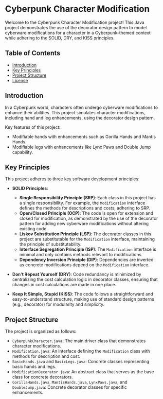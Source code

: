 # Cyberpunk Character Modification

Welcome to the Cyberpunk Character Modification project! This Java project demonstrates the use of the decorator design pattern to model cyberware modifications for a character in a Cyberpunk-themed context while adhering to the SOLID, DRY, and KISS principles.

## Table of Contents

- [Introduction](#introduction)
- [Key Principles](#key-principles)
- [Project Structure](#project-structure)
- [License](#license)

## Introduction

In a Cyberpunk world, characters often undergo cyberware modifications to enhance their abilities. This project simulates character modifications, including hand and leg enhancements, using the decorator design pattern.

Key features of this project:

- Modifiable hands with enhancements such as Gorilla Hands and Mantis Hands.
- Modifiable legs with enhancements like Lynx Paws and Double Jump capability.

## Key Principles

This project adheres to three key software development principles:

- **SOLID Principles**:
  - **Single Responsibility Principle (SRP)**: Each class in this project has a single responsibility. For example, the `Modification` interface defines the methods for descriptions and costs, adhering to SRP.
  - **Open/Closed Principle (OCP)**: The code is open for extension and closed for modification, as demonstrated by the use of the decorator pattern for adding new cyberware modifications without altering existing code.
  - **Liskov Substitution Principle (LSP)**: The decorator classes in this project are substitutable for the `Modification` interface, maintaining the principle of substitutability.
  - **Interface Segregation Principle (ISP)**: The `Modification` interface is minimal and only contains methods relevant to modifications.
  - **Dependency Inversion Principle (DIP)**: Dependencies are inverted as concrete modifications depend on the `Modification` interface.

- **Don't Repeat Yourself (DRY)**: Code redundancy is minimized by centralizing the cost calculation logic in decorator classes, ensuring that changes in cost calculations are made in one place.

- **Keep It Simple, Stupid (KISS)**: The code follows a straightforward and easy-to-understand structure, making use of standard design patterns (e.g., decorator) for modularity and simplicity.

## Project Structure

The project is organized as follows:

- `CyberpunkCharacter.java`: The main driver class that demonstrates character modifications.
- `Modification.java`: An interface defining the `Modification` class with methods for description and cost.
- `BasicHands.java` and `BasicLegs.java`: Concrete classes representing basic hands and legs.
- `ModificationDecorator.java`: An abstract class that serves as the base class for concrete decorators.
- `GorillaHands.java`, `MantisHands.java`, `LynxPaws.java`, and `DoubleJump.java`: Concrete decorator classes for specific enhancements.

